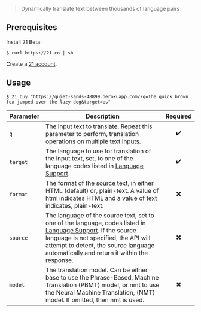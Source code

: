 > Dynamically translate text between thousands of language pairs

## Prerequisites

Install 21 Beta:

	$ curl https://21.co | sh

Create a [21 account](https://21.co/signup/).

## Usage

	$ 21 buy "https://quiet-sands-48899.herokuapp.com/?q=The quick brown fox jumped over the lazy dog&target=es"

| Parameter | Description                                                                                                                                                                                                                                                                                       |         Required         |
|-----------|---------------------------------------------------------------------------------------------------------------------------------------------------------------------------------------------------------------------------------------------------------------------------------------------------|:------------------------:|
| `q`       | The input text to translate. Repeat this parameter to perform, translation operations on multiple text inputs.                                                                                                                                                                                    |    :heavy_check_mark:    |
| `target`  | The language to use for translation of the input text, set, to one of the language codes listed in [Language Support](https://cloud.google.com/translate/docs/languages).                                                                                                                         |    :heavy_check_mark:    |
| `format`  | The format of the source text, in either HTML (default) or, plain-text. A value of html indicates HTML and a value of text indicates, plain-text.                                                                                                                                                 | :heavy_multiplication_x: |
| `source`  | The language of the source text, set to one of the language, codes listed in [Language Support](https://cloud.google.com/translate/docs/languages). If the source language is not specified, the API will attempt to detect, the source language automatically and return it within the response. | :heavy_multiplication_x: |
| `model`   | The translation model. Can be either base to use the Phrase-Based, Machine Translation (PBMT) model, or nmt to use the Neural Machine Translation, (NMT) model. If omitted, then nmt is used.                                                                                                     | :heavy_multiplication_x: |
